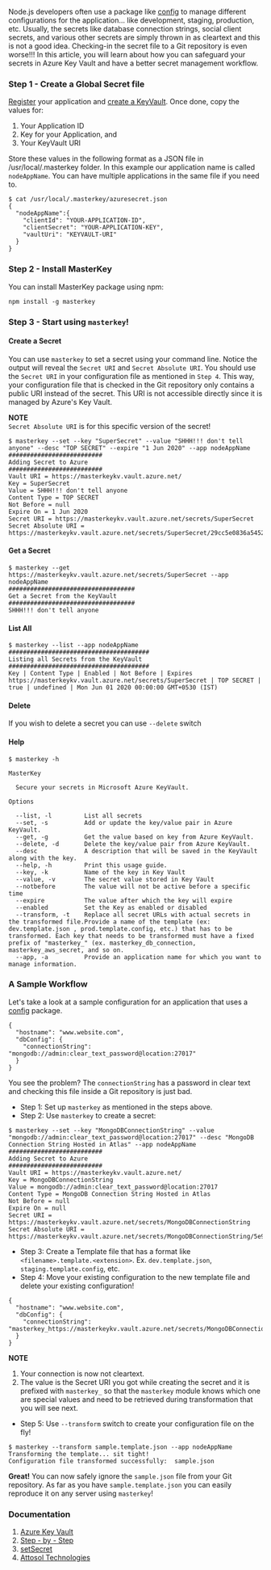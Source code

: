 Node.js developers often use a package like [config](https://www.npmjs.com/package/config) to manage different configurations for the application... like development, staging, production, etc. Usually, the secrets like database connection strings, social client secrets, and various other secrets are simply thrown in as cleartext and this is not a good idea. Checking-in the secret file to a Git repository is even worse!!! In this article, you will learn about how you can safeguard your secrets in Azure Key Vault and have a better secret management workflow.

### Step 1 - Create a Global Secret file
[Register](https://docs.microsoft.com/en-us/azure/key-vault/key-vault-get-started#a-idregisteraregister-an-application-with-azure-active-directory) your application and [create a KeyVault](https://docs.microsoft.com/en-us/azure/key-vault/key-vault-get-started). Once done, copy the values for:

1. Your Application ID
2. Key for your Application, and
3. Your KeyVault URI

Store these values in the following format as a JSON file in /usr/local/.masterkey folder. In this example our application name is called `nodeAppName`. You can have multiple applications in the same file if you need to.

```
$ cat /usr/local/.masterkey/azuresecret.json
{
  "nodeAppName":{
    "clientId": "YOUR-APPLICATION-ID",
    "clientSecret": "YOUR-APPLICATION-KEY",
    "vaultUri": "KEYVAULT-URI"
  }
}
```

### Step 2 - Install MasterKey
You can install MasterKey package using npm:
```
npm install -g masterkey
```
### Step 3 - Start using `masterkey`!
#### Create a Secret
You can use `masterkey` to set a secret using your command line. Notice the output will reveal the `Secret URI` and `Secret Absolute URI`. You should use the `Secret URI` in your configuration file as mentioned in `Step 4`. This way, your configuration file that is checked in the Git repository only contains a public URI instead of the secret. This URI is not accessible directly since it is managed by Azure's Key Vault.

**NOTE**  
`Secret Absolute URI` is for this specific version of the secret!

```
$ masterkey --set --key "SuperSecret" --value "SHHH!!! don't tell anyone" --desc "TOP SECRET" --expire "1 Jun 2020" --app nodeAppName
##########################
Adding Secret to Azure
##########################
Vault URI = https://masterkeykv.vault.azure.net/
Key = SuperSecret
Value = SHHH!!! don't tell anyone
Content Type = TOP SECRET
Not Before = null
Expire On = 1 Jun 2020
Secret URI = https://masterkeykv.vault.azure.net/secrets/SuperSecret
Secret Absolute URI = https://masterkeykv.vault.azure.net/secrets/SuperSecret/29cc5e0836a54524bc35d07c6f7d95c5
```
#### Get a Secret
```
$ masterkey --get https://masterkeykv.vault.azure.net/secrets/SuperSecret --app nodeAppName
###################################
Get a Secret from the KeyVault
###################################
SHHH!!! don't tell anyone
```
#### List All
```
$ masterkey --list --app nodeAppName
#######################################
Listing all Secrets from the KeyVault
#######################################
Key | Content Type | Enabled | Not Before | Expires
https://masterkeykv.vault.azure.net/secrets/SuperSecret | TOP SECRET | true | undefined | Mon Jun 01 2020 00:00:00 GMT+0530 (IST)
```
#### Delete
If you wish to delete a secret you can use `--delete` switch

#### Help
```
$ masterkey -h

MasterKey

  Secure your secrets in Microsoft Azure KeyVault. 

Options

  --list, -l         List all secrets                                                              
  --set, -s          Add or update the key/value pair in Azure KeyVault.                           
  --get, -g          Get the value based on key from Azure KeyVault.                               
  --delete, -d       Delete the key/value pair from Azure KeyVault.                                
  --desc             A description that will be saved in the KeyVault along with the key.          
  --help, -h         Print this usage guide.                                                       
  --key, -k          Name of the key in Key Vault                                                  
  --value, -v        The secret value stored in Key Vault                                          
  --notbefore        The value will not be active before a specific time                           
  --expire           The value after which the key will expire                                     
  --enabled          Set the Key as enabled or disabled                                            
  --transform, -t    Replace all secret URLs with actual secrets in the transformed file.Provide a name of the template (ex: dev.template.json , prod.template.config, etc.) that has to be transformed. Each key that needs to be transformed must have a fixed prefix of "masterkey_" (ex. masterkey_db_connection, masterkey_aws_secret, and so on.                                              
  --app, -a          Provide an application name for which you want to manage information.       
```

### A Sample Workflow
Let's take a look at a sample configuration for an application that uses a [config](https://www.npmjs.com/package/config) package.

```
{
  "hostname": "www.website.com",
  "dbConfig": {
    "connectionString": "mongodb://admin:clear_text_password@location:27017"
  }
}
```
You see the problem? The `connectionString` has a password in clear text and checking this file inside a Git repository is just bad. 

- Step 1: Set up `masterkey` as mentioned in the steps above.
- Step 2: Use `masterkey` to create a secret:
```
$ masterkey --set --key "MongoDBConnectionString" --value "mongodb://admin:clear_text_password@location:27017" --desc "MongoDB Connection String Hosted in Atlas" --app nodeAppName
##########################
Adding Secret to Azure
##########################
Vault URI = https://masterkeykv.vault.azure.net/
Key = MongoDBConnectionString
Value = mongodb://admin:clear_text_password@location:27017
Content Type = MongoDB Connection String Hosted in Atlas
Not Before = null
Expire On = null
Secret URI = https://masterkeykv.vault.azure.net/secrets/MongoDBConnectionString
Secret Absolute URI = https://masterkeykv.vault.azure.net/secrets/MongoDBConnectionString/5e97d2da953c4aa7b6b97c0f723c0e4a
```
- Step 3: Create a Template file that has a format like `<filename>.template.<extension>`. Ex. `dev.template.json`, `staging.template.config`, etc.
- Step 4: Move your existing configuration to the new template file and delete your existing configuration! 

```
{
  "hostname": "www.website.com",
  "dbConfig": {
    "connectionString": "masterkey_https://masterkeykv.vault.azure.net/secrets/MongoDBConnectionString"
  }
}
```
**NOTE**  
1. Your connection is now not cleartext.
2. The value is the Secret URI you got while creating the secret and it is prefixed with `masterkey_` so that the `masterkey` module knows which one are special values and need to be retrieved during transformation that you will see next.

- Step 5: Use `--transform` switch to create your configuration file on the fly!
```
$ masterkey --transform sample.template.json --app nodeAppName
Transforming the template... sit tight!
Configuration file transformed successfully:  sample.json
```

**Great!** You can now safely ignore the `sample.json` file from your Git repository. As far as you have `sample.template.json` you can easily reproduce it on any server using `masterkey`!

### Documentation
1. [Azure Key Vault](https://azure.microsoft.com/en-in/services/key-vault/)  
2. [Step - by - Step](https://blogs.technet.microsoft.com/kv/2015/06/02/azure-key-vault-step-by-step/)  
3. [setSecret](http://azure.github.io/azure-sdk-for-node/azure-keyvault/latest/KeyVaultClient.html#setSecret)  
4. [Attosol Technologies](https://www.attosol.com/tag/mean/)
